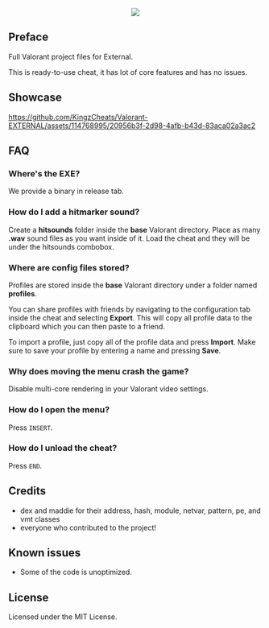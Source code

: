 <p align="center">
    <img src="https://i.imgur.com/culdyiG.png">
</p>

## Preface
Full Valorant project files for External.

This is ready-to-use cheat, it has lot of core features and has no issues.

## Showcase
https://github.com/KingzCheats/Valorant-EXTERNAL/assets/114768995/20956b3f-2d98-4afb-b43d-83aca02a3ac2



## FAQ
### Where's the EXE?
We provide a binary in release tab.

### How do I add a hitmarker sound?
Create a **hitsounds** folder inside the **base** Valorant directory.
Place as many **.wav** sound files as you want inside of it. Load the cheat and they will be under the hitsounds combobox.

### Where are config files stored?
Profiles are stored inside the **base** Valorant directory under a folder named **profiles**.

You can share profiles with friends by navigating to the configuration tab inside the cheat and selecting **Export**. This will copy all profile data to the clipboard which you can then paste to a friend.

To import a profile, just copy all of the profile data and press **Import**. Make sure to save your profile by entering a name and pressing **Save**.

### Why does moving the menu crash the game?
Disable multi-core rendering in your Valorant video settings.

### How do I open the menu?
Press `INSERT`.

### How do I unload the cheat?
Press `END`.

## Credits 
- dex and maddie for their address, hash, module, netvar, pattern, pe, and vmt classes
- everyone who contributed to the project!

## Known issues
- Some of the code is unoptimized.

## License
Licensed under the MIT License.  
